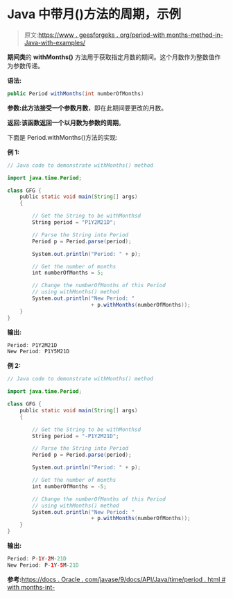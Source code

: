 # Java 中带月()方法的周期，示例

> 原文:[https://www . geesforgeks . org/period-with months-method-in-Java-with-examples/](https://www.geeksforgeeks.org/period-withmonths-method-in-java-with-examples/)

**期间类**的 **withMonths()** 方法用于获取指定月数的期间。这个月数作为整数值作为参数传递。

**语法:**

```java
public Period withMonths(int numberOfMonths)
```

**参数:**此方法接受一个参数**月数**，即在此期间要更改的月数。

**返回:**该函数返回一个以月数为参数的**周期**。

下面是 Period.withMonths()方法的实现:

**例 1:**

```java
// Java code to demonstrate withMonths() method

import java.time.Period;

class GFG {
    public static void main(String[] args)
    {

        // Get the String to be withMonthsd
        String period = "P1Y2M21D";

        // Parse the String into Period
        Period p = Period.parse(period);

        System.out.println("Period: " + p);

        // Get the number of months
        int numberOfMonths = 5;

        // Change the numberOfMonths of this Period
        // using withMonths() method
        System.out.println("New Period: "
                           + p.withMonths(numberOfMonths));
    }
}
```

**输出:**

```java
Period: P1Y2M21D
New Period: P1Y5M21D

```

**例 2:**

```java
// Java code to demonstrate withMonths() method

import java.time.Period;

class GFG {
    public static void main(String[] args)
    {

        // Get the String to be withMonthsd
        String period = "-P1Y2M21D";

        // Parse the String into Period
        Period p = Period.parse(period);

        System.out.println("Period: " + p);

        // Get the number of months
        int numberOfMonths = -5;

        // Change the numberOfMonths of this Period
        // using withMonths() method
        System.out.println("New Period: "
                           + p.withMonths(numberOfMonths));
    }
}
```

**输出:**

```java
Period: P-1Y-2M-21D
New Period: P-1Y-5M-21D

```

**参考:**[https://docs . Oracle . com/javase/9/docs/API/Java/time/period . html # with months-int-](https://docs.oracle.com/javase/9/docs/api/java/time/Period.html#withMonths-int-)